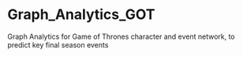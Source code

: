 # Graph_Analytics_GOT
Graph Analytics for Game of Thrones character and event network, to predict key final season events
